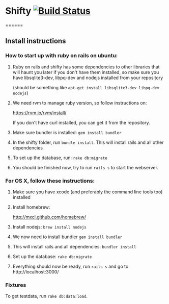 # Shifty [![Build Status](https://secure.travis-ci.org/cybrairai/shifty.png?branch=master)](https://secure.travis-ci.org/#!/cybrairai/shifty)
======

## Install instructions

### How to start up with ruby on rails on ubuntu:

1. Ruby on rails and shifty has some dependencies to other libraries that will haunt you later if you don't have them installed, so make sure you have libsqlite3-dev, libpq-dev and nodejs installed from your repository

   (should be something like `apt-get install libsqlite3-dev libpq-dev nodejs`)

2. We need rvm to manage ruby version, so follow instructions on:
  
   https://rvm.io/rvm/install/
	
   If you don't have curl installed, you can get it from the repository.

3. Make sure bundler is installed: `gem install bundler`

4. In the shifty folder, run `bundle install`. This will install rails and all other dependencies

5. To set up the database, run: `rake db:migrate`

6. You should be finished now, try to run `rails s` to start the webserver.

### For OS X, follow these instructions:

1. Make sure you have xcode (and preferably the command line tools too) installed

2. Install homebrew:

	http://mxcl.github.com/homebrew/

3. Install nodejs: `brew install nodejs`

4. We now need to install bundler `gem install bundler`

5. This will install rails and all dependencies: `bundler install`

6. Set up the database: `rake db:migrate`

7. Everything should now be ready, run `rails s` and go to http://localhost:3000/


### Fixtures

To get testdata, run `rake db:data:load`.

